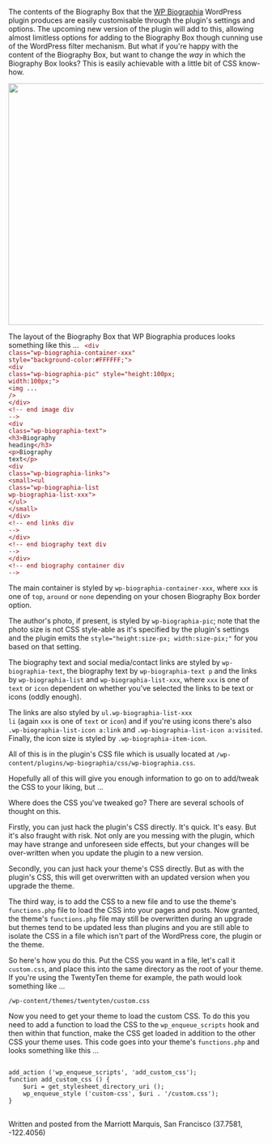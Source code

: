 <!--
.. title: Hacking WP Biographia's Appearance With CSS
.. slug: hacking-wp-biographias-appearance-with-css
.. date: 2012-07-17 11:37:28
.. tags: 
.. category: 
.. link: 
.. description: 
.. type: text
.. categories: 
.. has_math: no
.. status: published
.. wp-status: publish
-->

<html><body><p>The contents of the Biography Box that the <a href="/pages/codeage/wp-biographia/">WP Biographia</a> WordPress plugin produces are easily customisable through the plugin's settings and options. The upcoming new version of the plugin will add to this, allowing almost limitless options for adding to the Biography Box though cunning use of the WordPress filter mechanism. But what if you're happy with the content of the Biography Box, but want to change the <em>way</em> in which the Biography Box looks? This is easily achievable with a little bit of CSS know-how.

<a href="/wp-content/uploads/2012/04/WP-Biographia-Style.png"><img class="aligncenter size-full wp-image-2403" title="Hacking WP Biographia's Style" src="/wp-content/uploads/2012/04/WP-Biographia-Style.png" alt="" width="675" height="477"></a>

The layout of the Biography Box that WP Biographia produces looks something like this ...
<code>
<span style="color:#900">&lt;div class="wp-biographia-container-xxx" style="background-color:#FFFFFF;"&gt;</span><br><span style="color:#900">&lt;div class="wp-biographia-pic" style="height:100px; width:100px;"&gt;</span><br><span style="color:#900">&lt;img ... /&gt;</span><br><span style="color:#900">&lt;/div&gt;</span> <span style="color:#900">&lt;!-- end image div --&gt;</span><br><span style="color:#900">&lt;div class="wp-biographia-text"&gt;</span><br><span style="color:#900">&lt;h3&gt;</span>Biography heading<span style="color:#900">&lt;/h3&gt;</span><br><span style="color:#900">&lt;p&gt;</span>Biography text<span style="color:#900">&lt;/p&gt;</span><br><span style="color:#900">&lt;div class="wp-biographia-links"&gt;</span><br><span style="color:#900">&lt;small&gt;</span><span style="color:#900">&lt;ul class="wp-biographia-list wp-biographia-list-xxx"&gt;</span><br><span style="color:#900">&lt;/ul&gt;</span><br><span style="color:#900">&lt;/small&gt;</span><br><span style="color:#900">&lt;/div&gt;</span> <span style="color:#900">&lt;!-- end links div --&gt;</span><br><span style="color:#900">&lt;/div&gt;</span> <span style="color:#900">&lt;!-- end biography text div --&gt;</span><br><span style="color:#900">&lt;/div&gt;</span> <span style="color:#900">&lt;!-- end biography container div --&gt;</span><br></code>

The main container is styled by <code>wp-biographia-container-xxx</code>, where <code>xxx</code> is one of <code>top</code>, <code>around</code> or <code>none</code> depending on your chosen Biography Box border option.

The author's photo, if present, is styled by <code>wp-biographia-pic</code>; note that the photo size is not CSS style-able as it's specified by the plugin's settings and the plugin emits the <code>style="height:size-px; width:size-pix;"</code> for you based on that setting.

The biography text and social media/contact links are styled by <code>wp-biographia-text</code>, the biography text by <code>wp-biographia-text p</code> and the links by <code>wp-biographia-list</code> and <code>wp-biographia-list-xxx</code>, where <code>xxx</code> is one of <code>text</code> or <code>icon</code> dependent on whether you've selected the links to be text or icons (oddly enough).

The links are also styled by <code>ul.wp-biographia-list-xxx li</code> (again <code>xxx</code> is one of <code>text</code> or <code>icon</code>) and if you're using icons there's also <code>.wp-biographia-list-icon a:link</code> and <code>.wp-biographia-list-icon a:visited</code>. Finally, the icon size is styled by <code>.wp-biographia-item-icon</code>.

All of this is in the plugin's CSS file which is usually located at <code>/wp-content/plugins/wp-biographia/css/wp-biographia.css</code>.

Hopefully all of this will give you enough information to go on to add/tweak the CSS to your liking, but ...

Where does the CSS you've tweaked go? There are several schools of thought on this.

Firstly, you can just hack the plugin's CSS directly. It's quick. It's easy. But it's also fraught with risk. Not only are you messing with the plugin, which may have strange and unforeseen side effects, but your changes will be over-written when you update the plugin to a new version.

Secondly, you can just hack your theme's CSS directly. But as with the plugin's CSS, this will get overwritten with an updated version when you upgrade the theme.

The third way, is to add the CSS to a new file and to use the theme's <code>functions.php</code> file to load the CSS into your pages and posts. Now granted, the theme's <code>functions.php</code> file may still be overwritten during an upgrade but themes tend to be updated less than plugins and you are still able to isolate the CSS in a file which isn't part of the WordPress core, the plugin or the theme.

So here's how you do this. Put the CSS you want in a file, let's call it <code>custom.css</code>, and place this into the same directory as the root of your theme. If you're using the TwentyTen theme for example, the path would look something like ...

<code>/wp-content/themes/twentyten/custom.css</code>

Now you need to get your theme to load the custom CSS. To do this you need to add a function to load the CSS to the <code>wp_enqueue_scripts</code> hook and then within that function, make the CSS get loaded in addition to the other CSS your theme uses. This code goes into your theme's <code>functions.php</code> and looks something like this ...

</p><pre>
<code>
add_action ('wp_enqueue_scripts', 'add_custom_css');
function add_custom_css () {
	$uri = get_stylesheet_directory_uri ();
	wp_enqueue_style ('custom-css', $uri . '/custom.css');
}
</code>
</pre>

<div class="geo">Written and posted from the Marriott Marquis, San Francisco (37.7581, -122.4056)</div></body></html>
